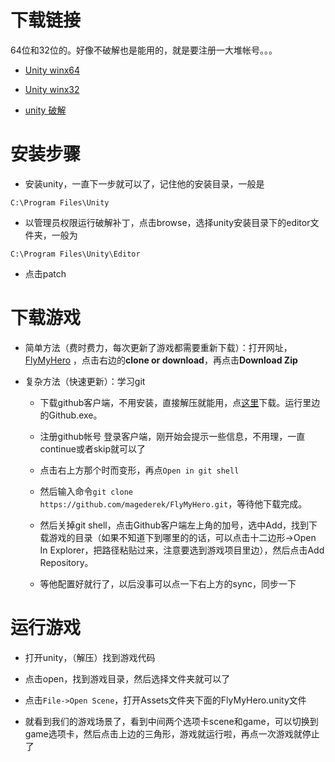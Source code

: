 # 下载链接

64位和32位的。好像不破解也是能用的，就是要注册一大堆帐号。。。

- [Unity winx64](http://netstorage.unity3d.com/unity/497a0f351392/Windows64EditorInstaller/UnitySetup64-5.6.0f3.exe)

- [Unity winx32](http://netstorage.unity3d.com/unity/497a0f351392/Windows32EditorInstaller/UnitySetup32-5.6.0f3.exe)

- [unity 破解](https://raw.githubusercontent.com/magederek/FlyMyHero/master/Tools/UniPatcher.exe)


# 安装步骤

- 安装unity，一直下一步就可以了，记住他的安装目录，一般是
```
C:\Program Files\Unity
```

- 以管理员权限运行破解补丁，点击browse，选择unity安装目录下的editor文件夹，一般为
```
C:\Program Files\Unity\Editor
```

- 点击patch


# 下载游戏

- 简单方法（费时费力，每次更新了游戏都需要重新下载）：打开网址，[FlyMyHero](https://github.com/magederek/FlyMyHero) ，点击右边的**clone or download**，再点击**Download Zip**

- 复杂方法（快速更新）：学习git
 
	- 下载github客户端，不用安装，直接解压就能用，点[这里](https://pan.baidu.com/s/1gfh4m7T)下载。运行里边的Github.exe。

	- 注册github帐号
 	  登录客户端，刚开始会提示一些信息，不用理，一直continue或者skip就可以了

	- 点击右上方那个时而变形，再点```Open in git shell```

	- 然后输入命令```git clone https://github.com/magederek/FlyMyHero.git```，等待他下载完成。

	- 然后关掉git shell，点击Github客户端左上角的加号，选中Add，找到下载游戏的目录（如果不知道下到哪里的的话，可以点击十二边形->Open In Explorer，把路径粘贴过来，注意要选到游戏项目里边），然后点击Add Repository。

	- 等他配置好就行了，以后没事可以点一下右上方的sync，同步一下


# 运行游戏

- 打开unity，（解压）找到游戏代码

- 点击open，找到游戏目录，然后选择文件夹就可以了

- 点击```File->Open Scene```，打开Assets文件夹下面的FlyMyHero.unity文件

- 就看到我们的游戏场景了，看到中间两个选项卡scene和game，可以切换到game选项卡，然后点击上边的三角形，游戏就运行啦，再点一次游戏就停止了
